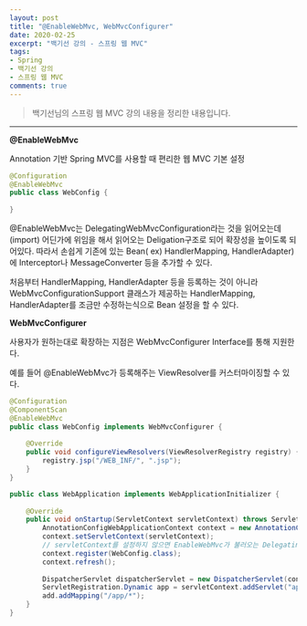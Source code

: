 ```yaml
---
layout: post 
title: "@EnableWebMvc, WebMvcConfigurer"
date: 2020-02-25
excerpt: "백기선 강의 - 스프링 웹 MVC"
tags: 
- Spring
- 백기선 강의
- 스프링 웹 MVC
comments: true 
---
```


>백기선님의 스프링 웹 MVC 강의 내용을 정리한 내용입니다.
---

**@EnableWebMvc**

Annotation 기반 Spring MVC를 사용할 때 편리한 웹 MVC 기본 설정

```java
@Configuration
@EnableWebMvc
public class WebConfig {
    
}
```



@EnableWebMvc는 DelegatingWebMvcConfiguration라는 것을 읽어오는데(import) 어딘가에 위임을 해서 읽어오는 Deligation구조로 되어 확장성을 높이도록 되어있다. 따라서 손쉽게 기존에 있는 Bean( ex) HandlerMapping, HandlerAdapter)에 Interceptor나 MessageConverter 등을 추가할 수 있다.

처음부터 HandlerMapping, HandlerAdapter 등을 등록하는 것이 아니라 WebMvcConfigurationSupport 클래스가 제공하는 HandlerMapping, HandlerAdapter를 조금만 수정하는식으로 Bean 설정을 할 수 있다.



**WebMvcConfigurer**

사용자가 원하는대로 확장하는 지점은 WebMvcConfigurer Interface를 통해 지원한다.

예를 들어 @EnableWebMvc가 등록해주는 ViewResolver를 커스터마이징할 수 있다.

```java
@Configuration
@ComponentScan
@EnableWebMvc
public class WebConfig implements WebMvcConfigurer {
    
    @Override
    public void configureViewResolvers(ViewResolverRegistry registry) {
        registry.jsp("/WEB_INF/", ".jsp");
    }
}
```

```java
public class WebApplication implements WebApplicationInitializer {
    
    @Override
    public void onStartup(ServletContext servletContext) throws ServletException {
        AnnotationConfigWebApplicationContext context = new AnnotationConfigWebApplicationContext();
        context.setServletContext(servletContext); 
        // servletContext를 설정하지 않으면 EnableWebMvc가 불러오는 DelegatingWebMvcConfiguration이 ServletContext를 미참조할 수가 있다.
        context.register(WebConfig.class);
        context.refresh();
        
        DispatcherServlet dispatcherServlet = new DispatcherServlet(context);
        ServletRegistration.Dynamic app = servletContext.addServlet("app", dispatcherServlet);
        add.addMapping("/app/*");
    }
}
```

